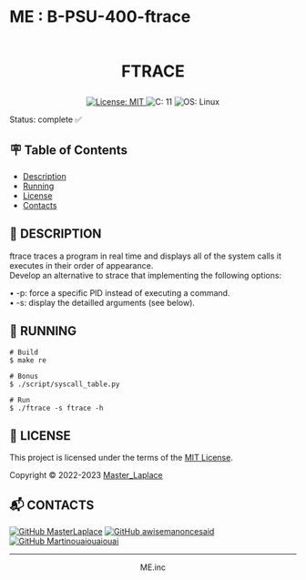 # ME : B-PSU-400-ftrace<br><br><p align="center">FTRACE</p>

<p align="center">
  <a href="https://github.com/MasterLaplace/B-PSU-400-ftrace/blob/main/LICENSE">
    <img src="https://img.shields.io/badge/License-MIT-brightgreen.svg?style=for-the-badge" alt="License: MIT">
  </a>
  <a>
    <img src="https://img.shields.io/badge/C-11-blue?style=for-the-badge" alt="C: 11">
  </a>
  <a>
    <img src="https://img.shields.io/badge/OS-Linux-blue?style=for-the-badge" alt="OS: Linux">
  </a>
</p>

Status: complete ✅


## :placard: Table of Contents
- [Description](#description)
- [Running](#running)
- [License](#license)
- [Contacts](#contacts)


<div id='description'/>

## :pencil: **DESCRIPTION**

ftrace traces a program in real time and displays all of the system calls it executes in their order of appearance.<br>
Develop an alternative to strace that implementing the following options:<br>

 • -p: force a specific PID instead of executing a command.<br>
 • -s: display the detailled arguments (see below).<br>


<div id='running'/>

## :truck: **RUNNING**

```shell
# Build
$ make re

# Bonus
$ ./script/syscall_table.py

# Run
$ ./ftrace -s ftrace -h
```


<div id='license'/>

## :scroll: **LICENSE**

This project is licensed under the terms of the [MIT License](https://github.com/MasterLaplace/B-PSU-400-ftrace/blob/main/LICENSE).

Copyright © 2022-2023 [Master_Laplace](https://github.com/MasterLaplace)


<div id='contacts'/>

## :mailbox_with_mail: **CONTACTS**

[![GitHub MasterLaplace](https://img.shields.io/github/followers/MasterLaplace?label=MasterLaplace&style=social)](https://github.com/MasterLaplace)
[![GitHub awisemanoncesaid](https://img.shields.io/github/followers/awisemanoncesaid?label=awisemanoncesaid&style=social)](https://github.com/awisemanoncesaid)
[![GitHub Martinouaiouaiouai](https://img.shields.io/github/followers/Martinouaiouaiouai?label=Martinouaiouaiouai&style=social)](https://github.com/Martinouaiouaiouai)

---
<p align="center">ME.inc</p>
